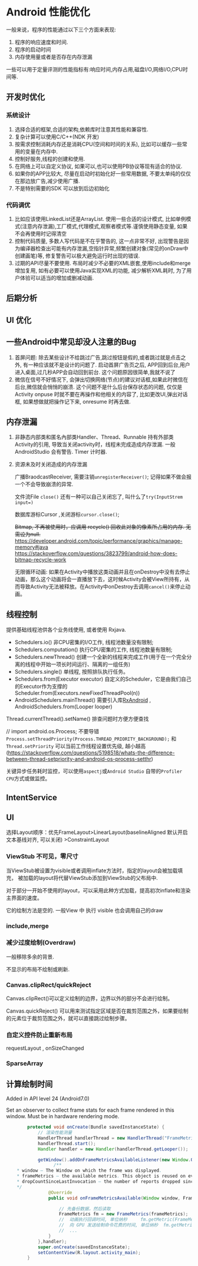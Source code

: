 # Android 性能优化

一般来说，程序的性能通过以下三个方面来表现:

1. 程序的响应速度和时间.
2. 程序的启动时间
3. 内存使用量或者是否存在内存泄漏

一些可以用于定量评测的性能指标有:响应时间,内存占用,磁盘I/O,网络I/O,CPU时间等.

## 开发时优化

### 系统设计
  
1. 选择合适的框架,合适的架构,依赖库时注意其性能和兼容性.
2. 复杂计算可以使用C/C++(NDK 开发)
3. 按需求控制消耗内存还是消耗CPU(空间和时间的关系), 比如可以缓存一些常用的变量在内存中.
4. 控制好服务,线程的创建和使用.  
5. 在网络上可以自定义协议, 如果可以,也可以使用PB协议等现有适合的协议.
6. 如果你的APP比较大, 尽量在启动时初始化好一些常用数据, 不要太单纯的仅仅在那边放广告,减少使用广播.
7. 不是特别需要的SDK 可以放到后边初始化

### 代码调优

1. 比如应该使用LinkedList还是ArrayList. 使用一些合适的设计模式, 比如单例模式(注意内存泄漏),工厂模式,代理模式,观察者模式等.谨慎使用静态变量, 如果不会再使用时记得清空
2. 控制代码质量, 多数人写代码是不在乎警告的, 这一点非常不好, 出现警告是因为编译器检查出可能有内存泄漏,空指针异常,频繁创建对象(常见的onDraw中创建画笔)等, 修复警告可以极大避免运行时出现的错误.
3. 过期的API尽量不要使用. 布局时减少不必要的XML嵌套,使用include和merge增加复用, 如有必要可以使用Java实现XML的功能, 减少解析XML耗时, 为了用户体验可以适当的增加或删减动画.

## 后期分析



## UI 优化

## 一些Android中常见却没人注意的Bug

1. 首屏问题: 除去某些设计不给跳过广告,跳过按钮是假的,或者跳过就是点击之外, 有一种应该就不是设计的问题了. 启动首屏广告页之后, APP回到后台,用户进入桌面,过几秒APP会自动回到前台. 这个问题原因很简单,我就不说了
2. 微信在信号不好情况下, 会弹出切换网络(节点)的建议对话框,如果此时微信在后台,微信就会悄悄的崩溃. 这个问题不是什么后台保存状态的问题, 仅仅是Activity onpuse 时就不要在再操作和他相关的内容了, 比如更改UI,弹出对话框, 如果想做就把操作记下来, onresume 时再去做.

## 内存泄漏

1. 非静态内部类和匿名內部类Handler、Thread、Runnable 持有外部类Activity的引用, 导致当关闭activity时，线程未完成造成内存泄漏. 一般 AndroidStudio 会有警告.  Timer 计时器.

2. 资源未及时关闭造成的内存泄漏

    广播BraodcastReceiver, 需要注销`unregisterReceiver()`; 记得如果不做会报一个不会导致崩溃的异常.

    文件流File `close()` 还有一种可以自己关闭忘了, 叫什么了`try(InputStrem input=)`

    数据库游标Cursor ,关闭游标`cursor.close()`;

    ~~Bitmap, 不再被使用时，应调用 recycle() 回收此对象的像素所占用的内存. 无需设为null.~~  
    <https://developer.android.com/topic/performance/graphics/manage-memory#java>  
    <https://stackoverflow.com/questions/3823799/android-how-does-bitmap-recycle-work>

    无限循环动画: 如果在Activity中播放这类动画并且在onDestroy中没有去停止动画，那么这个动画将会一直播放下去，这时候Activity会被View所持有，从而导致Activity无法被释放。在Activity中onDestroy去调用`cancel()`来停止动画。

## 线程控制

提供基础线程池供各个业务线使用, 或者使用 Rxjava.

- Schedulers.io() 非CPU密集的I/O工作, 线程池数量没有限制;
- Schedulers.computation() 执行CPU密集的工作, 线程池数量有限制;
- Schedulers.newThread() 创建一个全新的线程来完成工作(用于在一个完全分离的线程中开始一项长时间运行、隔离的一组任务)
- Schedulers.single() 单线程, 按照排队执行任务。
- Schedulers.from(Executor executor) 自定义的Scheduler，它是由我们自己的Executor作为支撑的Scheduler.from(Executors.newFixedThreadPool(n))
- AndroidSchedulers.mainThread() 需要引入库[RxAndroid](https://github.com/ReactiveX/RxAndroid) , AndroidSchedulers.from(Looper looper)

Thread.currentThread().setName()  排查问题时方便方便查找

// import android.os.Process; 不要导错
`Process.setThreadPriority(Process.THREAD_PRIORITY_BACKGROUND);` 和 `Thread.setPriority` 可以当前工作线程设置优先级, 越小越高(<https://stackoverflow.com/questions/5198518/whats-the-difference-between-thread-setpriority-and-android-os-process-setthr>)

关键异步任务耗时监控，可以使用`aspectj`或`Android Studio` 自带的`Profiler CPU`方式或做监控。

## IntentService

## UI

选择Layout顺序：优先FrameLayout>LinearLayout(baselineAligned 默认开启文本基线对齐, 可以关闭) >ConstraintLayout

### ViewStub  不可见，零尺寸

当ViewStub被设置为visible或者调用inflate方法时，指定的layout会被加载填充， 被加载的layout将代替ViewStub添加到ViewStub的父布局中.

对于部分一开始不使用的layout，可以采用此种方式加载，提高初次inflate和渲染主界面的速度。

它的绘制方法是空的. 一般View 中 执行 visible 也会调用自己的draw

### include,merge

### 减少过度绘制(Overdraw)

一般移除多余的背景.

不显示的布局不绘制或刷新.

### Canvas.clipRect/quickReject

Canvas.clipRect()可以定义绘制的边界，边界以外的部分不会进行绘制。

Canvas.quickReject() 可以用来测试指定区域是否在裁剪范围之外，如果要绘制的元素位于裁剪范围之外，就可以直接跳过绘制步骤。

### 自定义控件防止重新布局

requestLayout , onSizeChanged

### SparseArray

## 计算绘制时间

Added in API level 24 (Android7.0)

Set an observer to collect frame stats for each frame rendered in this window. Must be in hardware rendering mode.

```java
        protected void onCreate(Bundle savedInstanceState) {
            // 渲染性能测量
            HandlerThread handlerThread = new HandlerThread("FrameMetrics");
            handlerThread.start();
            Handler handler = new Handler(handlerThread.getLooper());

            getWindow().addOnFrameMetricsAvailableListener(new Window.OnFrameMetricsAvailableListener() {
                  /**
    * window – The Window on which the frame was displayed.
    * frameMetrics – the available metrics. This object is reused on every call and thus this reference is not valid outside the scope of this method.
    * dropCountSinceLastInvocation – the number of reports dropped since the last time this callback was invoked.
    */
                @Override
                public void onFrameMetricsAvailable(Window window, FrameMetrics frameMetrics, int dropCountSinceLastInvocation) {

                    // 先备份数据，然后读取
                    FrameMetrics fm = new FrameMetrics(frameMetrics);
                    //  动画执行回调时间, 单位纳秒     fm.getMetric(FrameMetrics.ANIMATION_DURATION)
                    //  向 GPU 发送绘制命令花费的时间, 单位纳秒  fm.getMetric(FrameMetrics.COMMAND_ISSUE_DURATION)
                    //  ...
                }
            },handler);
            super.onCreate(savedInstanceState);
            setContentView(R.layout.activity_main);
        }
```
